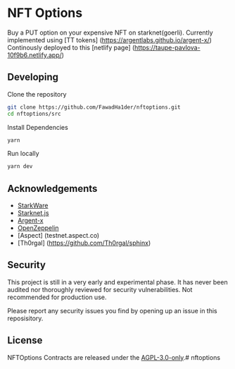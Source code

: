 # NFT Options 

Buy a PUT option on your expensive NFT on starknet(goerli). 
Currently implemented using [TT tokens] (https://argentlabs.github.io/argent-x/)
Continously deployed to this [netlify page] (https://taupe-pavlova-10f9b6.netlify.app/)

## Developing

Clone the repository

```bash
git clone https://github.com/FawadHa1der/nftoptions.git
cd nftoptions/src
```

Install Dependencies

```bash
yarn
```

Run locally

```bash
yarn dev
```


## Acknowledgements

- [StarkWare](https://starkware.co/)
- [Starknet.js](https://github.com/seanjameshan/starknet.js)
- [Argent-x](https://github.com/argentlabs/argent-x)
- [OpenZeppelin](https://github.com/OpenZeppelin/cairo-contracts)
- [Aspect] (testnet.aspect.co) 
- [Th0rgal] (https://github.com/Th0rgal/sphinx)

## Security

This project is still in a very early and experimental phase. It has never been audited nor thoroughly reviewed for security vulnerabilities. Not recommended for production use.

Please report any security issues you find by opening up an issue in this reposisitory.

## License

NFTOptions Contracts are released under the [AGPL-3.0-only](LICENSE).# nftoptions
